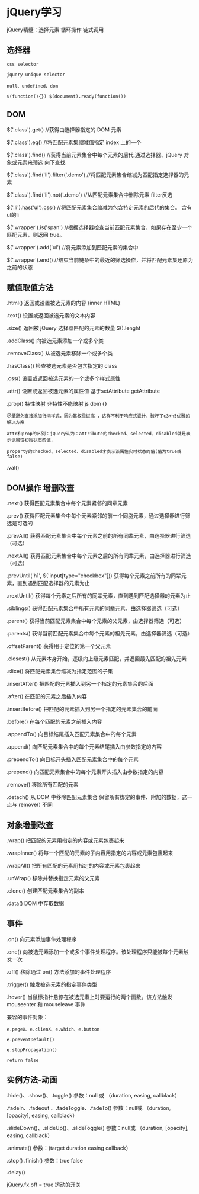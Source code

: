 # jQuery学习

jQuery精髓：选择元素    循环操作    链式调用

## 选择器

    css selector

    jquery unique selector

    null、undefined、dom

    $(function(){}) $(document).ready(function())

## DOM

$('.class').get()  //获得由选择器指定的 DOM 元素

$('.class').eq()   //将匹配元素集缩减值指定 index 上的一个

$('.class').find()  //获得当前元素集合中每个元素的后代,通过选择器、jQuery 对象或元素来筛选 向下查找

$('.class').find('li').filter('.demo')  //将匹配元素集合缩减为匹配指定选择器的元素

$('.class').find('li').not('.demo')  //从匹配元素集合中删除元素  filter反选

$('.li').has('ul').css()    //将匹配元素集合缩减为包含特定元素的后代的集合。 含有ul的li

$('.wrapper').is('span')    //根据选择器检查当前匹配元素集合，如果存在至少一个匹配元素，则返回 true。

$('.wrapper').add('ul')   //将元素添加到匹配元素的集合中

$('.wrapper').end()   //结束当前链条中的最近的筛选操作，并将匹配元素集还原为之前的状态

## 赋值取值方法

.html() 返回或设置被选元素的内容 (inner HTML)

.text() 设置或返回被选元素的文本内容

.size() 返回被 jQuery 选择器匹配的元素的数量 $().lenght

.addClass() 向被选元素添加一个或多个类

.removeClass()  从被选元素移除一个或多个类

.hasClass() 检查被选元素是否包含指定的 class

.css()  设置或返回被选元素的一个或多个样式属性

.attr() 设置或返回被选元素的属性值 基于setAttribute getAttribute

.prop() 特性映射 非特性不能映射 js dom {}

    尽量避免直接添加行间样式，因为其权重过高 ，这样不利于响应式设计，破坏了c3+h5优雅的解决方案

    attr和prop的区别：jQuery认为：attribute的checked、selected、disabled就是表示该属性初始状态的值，

    property的checked、selected、disabled才表示该属性实时状态的值(值为true或false)

.val()

## DOM操作 增删改查

.next() 获得匹配元素集合中每个元素紧邻的同辈元素

.prev() 获得匹配元素集合中每个元素紧邻的前一个同胞元素，通过选择器进行筛选是可选的

.prevAll()   获得匹配元素集合中每个元素之前的所有同辈元素，由选择器进行筛选（可选）

.nextAll()  获得匹配元素集合中每个元素之后的所有同辈元素，由选择器进行筛选（可选）

.prevUntil('h1', $('input[type="checkbox"]))   获得每个元素之前所有的同辈元素，直到遇到匹配选择器的元素为止

.nextUntil()    获得每个元素之后所有的同辈元素，直到遇到匹配选择器的元素为止

.siblings() 获得匹配元素集合中所有元素的同辈元素，由选择器筛选（可选）

.parent()   获得当前匹配元素集合中每个元素的父元素，由选择器筛选（可选）

.parents()  获得当前匹配元素集合中每个元素的祖先元素，由选择器筛选（可选）

.offsetParent() 获得用于定位的第一个父元素

.closest()  从元素本身开始，逐级向上级元素匹配，并返回最先匹配的祖先元素

.slice()    将匹配元素集合缩减为指定范围的子集

.insertAfter()  把匹配的元素插入到另一个指定的元素集合的后面

.after()    在匹配的元素之后插入内容

.insertBefore() 把匹配的元素插入到另一个指定的元素集合的前面

.before()   在每个匹配的元素之前插入内容

.appendTo() 向目标结尾插入匹配元素集合中的每个元素

.append()   向匹配元素集合中的每个元素结尾插入由参数指定的内容

.prependTo()    向目标开头插入匹配元素集合中的每个元素

.prepend()  向匹配元素集合中的每个元素开头插入由参数指定的内容

.remove()   移除所有匹配的元素

.detach()   从 DOM 中移除匹配元素集合   保留所有绑定的事件、附加的数据，这一点与 remove() 不同

## 对象增删改查

.wrap() 把匹配的元素用指定的内容或元素包裹起来

.wrapInner()    将每一个匹配的元素的子内容用指定的内容或元素包裹起来

.wrapAll()  把所有匹配的元素用指定的内容或元素包裹起来

.unWrap()   移除并替换指定元素的父元素

.clone()    创建匹配元素集合的副本

.data()     DOM 中存取数据

## 事件

.on()   向元素添加事件处理程序

.one()  向被选元素添加一个或多个事件处理程序。该处理程序只能被每个元素触发一次

.off() 移除通过 on() 方法添加的事件处理程序

.trigger()  触发被选元素的指定事件类型

.hover() 当鼠标指针悬停在被选元素上时要运行的两个函数。该方法触发 mouseenter 和 mouseleave 事件

兼容的事件对象：

    e.pageX、e.clienX、e.which、e.button

    e.preventDefault()

    e.stopPropagation()

    return false

## 实例方法-动画

.hide()、.show()、.toggle() 参数：null 或 （duration, easing, callblack）

.fadeIn、.fadeout 、.fadeToggle、.fadeTo()  参数：null或 （duration, [opacity], easing, callblack）

.slideDown()、.slideUp()、.slideToggle()    参数：null或 （duration, [opacity], easing, callblack）

.animate()  参数：(target duration easing callback）

.stop() .finish()   参数：true false

.delay()

jQuery.fx.off = true 运动的开关